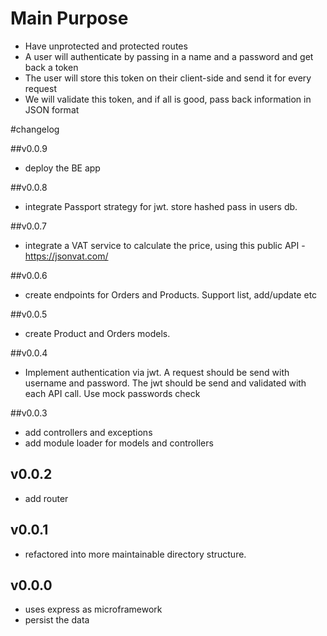# Main Purpose

- Have unprotected and protected routes
- A user will authenticate by passing in a name and a password and get back a token
- The user will store this token on their client-side and send it for every request
- We will validate this token, and if all is good, pass back information in JSON format

#changelog

##v0.0.9
- deploy the BE app

##v0.0.8
- integrate Passport strategy for jwt. store hashed pass in users db.

##v0.0.7
- integrate a VAT service to calculate the price, using this public API - https://jsonvat.com/

##v0.0.6
- create endpoints for Orders and Products. Support list, add/update etc

##v0.0.5
- create Product and Orders models.

##v0.0.4
- Implement authentication via jwt. A request should be send with username and password.
The jwt should be send and validated with each API call. Use mock passwords check

##v0.0.3
- add controllers and exceptions
- add module loader for models and controllers

## v0.0.2
- add router

## v0.0.1
- refactored into more maintainable directory structure.

## v0.0.0
- uses express as microframework
- persist the data